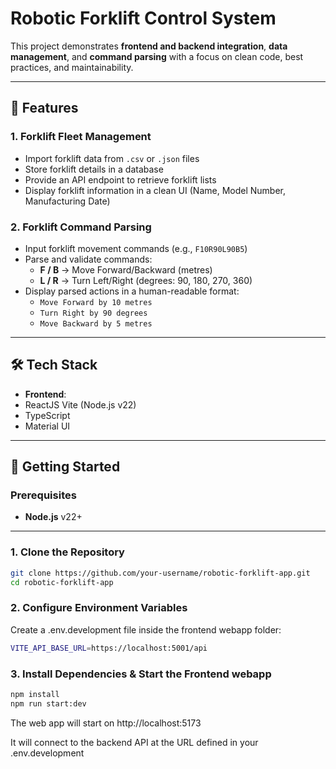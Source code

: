 # Robotic Forklift Control System

This project demonstrates **frontend and backend integration**, **data management**, and **command parsing** with a focus on clean code, best practices, and maintainability.

---

## 📌 Features

### 1. Forklift Fleet Management
- Import forklift data from `.csv` or `.json` files
- Store forklift details in a database
- Provide an API endpoint to retrieve forklift lists
- Display forklift information in a clean UI (Name, Model Number, Manufacturing Date)

### 2. Forklift Command Parsing
- Input forklift movement commands (e.g., `F10R90L90B5`)
- Parse and validate commands:
  - **F / B** → Move Forward/Backward (metres)
  - **L / R** → Turn Left/Right (degrees: 90, 180, 270, 360)
- Display parsed actions in a human-readable format:
  - `Move Forward by 10 metres`
  - `Turn Right by 90 degrees`
  - `Move Backward by 5 metres`

---

## 🛠️ Tech Stack

- **Frontend**: 
- ReactJS Vite (Node.js v22)
- TypeScript
- Material UI

---

## 🚀 Getting Started

### Prerequisites
- **Node.js** v22+

---

### 1. Clone the Repository
```bash
git clone https://github.com/your-username/robotic-forklift-app.git
cd robotic-forklift-app
```

### 2. Configure Environment Variables
Create a .env.development file inside the frontend webapp folder:
```bash
VITE_API_BASE_URL=https://localhost:5001/api
```

### 3. Install Dependencies & Start the Frontend webapp
```bash
npm install
npm run start:dev
```

The web app will start on http://localhost:5173

It will connect to the backend API at the URL defined in your .env.development